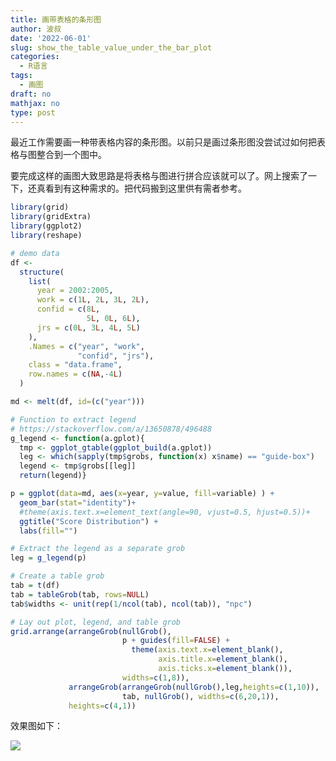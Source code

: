 ```yaml
---
title: 画带表格的条形图
author: 波叔
date: '2022-06-01'
slug: show_the_table_value_under_the_bar_plot
categories:
  - R语言
tags:
  - 画图
draft: no
mathjax: no
type: post
---
```


最近工作需要画一种带表格内容的条形图。以前只是画过条形图没尝试过如何把表格与图整合到一个图中。

要完成这样的画图大致思路是将表格与图进行拼合应该就可以了。网上搜索了一下，还真看到有这种需求的。把代码搬到这里供有需者参考。

```r
library(grid)
library(gridExtra)
library(ggplot2)
library(reshape)

# demo data
df <-
  structure(
    list(
      year = 2002:2005,
      work = c(1L, 2L, 3L, 2L),
      confid = c(8L,
                 5L, 0L, 6L),
      jrs = c(0L, 3L, 4L, 5L)
    ),
    .Names = c("year", "work",
               "confid", "jrs"),
    class = "data.frame",
    row.names = c(NA,-4L)
  )

md <- melt(df, id=(c("year")))

# Function to extract legend
# https://stackoverflow.com/a/13650878/496488
g_legend <- function(a.gplot){
  tmp <- ggplot_gtable(ggplot_build(a.gplot))
  leg <- which(sapply(tmp$grobs, function(x) x$name) == "guide-box")
  legend <- tmp$grobs[[leg]]
  return(legend)}

p = ggplot(data=md, aes(x=year, y=value, fill=variable) ) + 
  geom_bar(stat="identity")+ 
  #theme(axis.text.x=element_text(angle=90, vjust=0.5, hjust=0.5))+ 
  ggtitle("Score Distribution") +
  labs(fill="")

# Extract the legend as a separate grob
leg = g_legend(p)

# Create a table grob
tab = t(df)
tab = tableGrob(tab, rows=NULL)
tab$widths <- unit(rep(1/ncol(tab), ncol(tab)), "npc")

# Lay out plot, legend, and table grob
grid.arrange(arrangeGrob(nullGrob(), 
                         p + guides(fill=FALSE) + 
                           theme(axis.text.x=element_blank(),
                                 axis.title.x=element_blank(),
                                 axis.ticks.x=element_blank()),
                         widths=c(1,8)), 
             arrangeGrob(arrangeGrob(nullGrob(),leg,heights=c(1,10)),
                         tab, nullGrob(), widths=c(6,20,1)),
             heights=c(4,1))

```

效果图如下：

![](http://m.qpic.cn/psc?/V516nacF3U4jO51xJMmC0a7T7z28f6KI/bqQfVz5yrrGYSXMvKr.cqSyk9pEwJ6Zwu7tAY7M5qsLh7a6Qqb4SypwnkbXHW5U32PQOsGBtwmcdmaIGiVpKxqm*R4sscSByCtLlqNx7w3A!/b&bo=EAImAgAAAAADBxQ!&rf=viewer_4)
